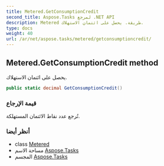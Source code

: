 ```yaml
---
title: Metered.GetConsumptionCredit
second_title: Aspose.Tasks لمرجع .NET API
description: Metered طريقة. يحصل على ائتمان الاستهلاك.
type: docs
weight: 40
url: /ar/net/aspose.tasks/metered/getconsumptioncredit/
---
```

## Metered.GetConsumptionCredit method

يحصل على ائتمان الاستهلاك.

```csharp
public static decimal GetConsumptionCredit()
```

### قيمة الإرجاع

تُرجع عدد نقاط الائتمان المستهلكة.

### أنظر أيضا

* class [Metered](../)
* مساحة الاسم [Aspose.Tasks](../../metered/)
* المجسم [Aspose.Tasks](../../../)


